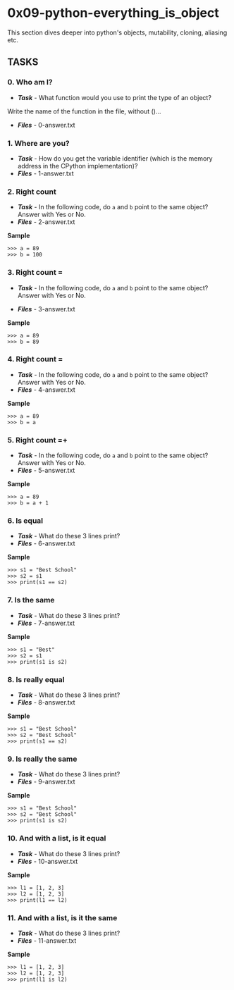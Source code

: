 # 0x09-python-everything_is_object

This section dives deeper into python's objects, mutability, cloning, aliasing etc.

## TASKS

### 0. Who am I?

- ***Task*** - What function would you use to print the type of an object?

Write the name of the function in the file, without ()...
- ***Files*** - 0-answer.txt

### 1. Where are you?

- ***Task*** - How do you get the variable identifier (which is the memory address in the CPython implementation)?
- ***Files*** - 1-answer.txt


### 2. Right count

- ***Task*** - In the following code, do `a` and `b` point to the same object? Answer with Yes or No.
- ***Files*** - 2-answer.txt

**Sample**

```
>>> a = 89
>>> b = 100
```


### 3. Right count =
- ***Task*** - In the following code, do `a` and `b` point to the same object? Answer with Yes or No.

- ***Files*** - 3-answer.txt

**Sample**

```
>>> a = 89
>>> b = 89
```


### 4. Right count =

- ***Task*** - In the following code, do `a` and `b` point to the same object? Answer with Yes or No.
- ***Files*** - 4-answer.txt


**Sample**
```
>>> a = 89
>>> b = a
```

### 5. Right count =+

- ***Task*** - In the following code, do `a` and `b` point to the same object? Answer with Yes or No.
- ***Files*** - 5-answer.txt


**Sample**
```
>>> a = 89
>>> b = a + 1
```


### 6. Is equal

- ***Task*** - What do these 3 lines print?
- ***Files*** - 6-answer.txt

**Sample**
```
>>> s1 = "Best School"
>>> s2 = s1
>>> print(s1 == s2)
```


### 7. Is the same

- ***Task*** - What do these 3 lines print?
- ***Files*** - 7-answer.txt

**Sample**

```
>>> s1 = "Best"
>>> s2 = s1
>>> print(s1 is s2)
```


### 8. Is really equal

- ***Task*** - What do these 3 lines print?
- ***Files*** - 8-answer.txt

**Sample**

```
>>> s1 = "Best School"
>>> s2 = "Best School"
>>> print(s1 == s2)
```



### 9. Is really the same

- ***Task*** - What do these 3 lines print?
- ***Files*** - 9-answer.txt

**Sample**

```
>>> s1 = "Best School"
>>> s2 = "Best School"
>>> print(s1 is s2)
```

### 10. And with a list, is it equal

- ***Task*** - What do these 3 lines print?
- ***Files*** - 10-answer.txt

**Sample**

```
>>> l1 = [1, 2, 3]
>>> l2 = [1, 2, 3] 
>>> print(l1 == l2)
```

### 11. And with a list, is it the same

- ***Task*** - What do these 3 lines print?
- ***Files*** - 11-answer.txt

**Sample**

```
>>> l1 = [1, 2, 3]
>>> l2 = [1, 2, 3] 
>>> print(l1 is l2)
```



